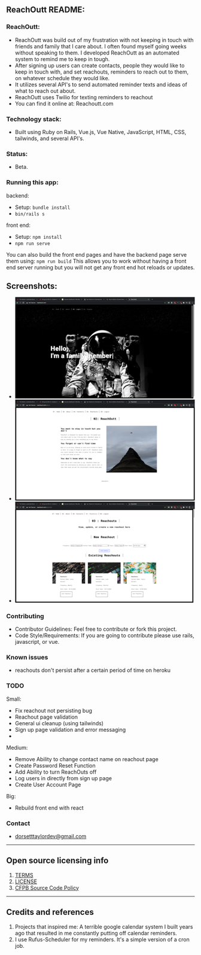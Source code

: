 ## ReachOutt README:

### ReachOutt:

- ReachOutt was build out of my frustration with not keeping in touch with friends and family that I care about. I often found myself going weeks without speaking to them. I developed ReachOutt as an automated system to remind me to keep in tough.
- After signing up users can create contacts, people they would like to keep in touch with, and set reachouts, reminders to reach out to them, on whatever schedule they would like.
- It utilizes several API's to send automated reminder texts and ideas of what to reach out about.
- ReachOutt uses Twilio for texting reminders to reachout
- You can find it online at: Reachoutt.com

### Technology stack:

- Built using Ruby on Rails, Vue.js, Vue Native, JavaScript, HTML, CSS, tailwinds, and several API's.

### Status:

- Beta.

### Running this app:

backend:

- Setup: `bundle install`
- `bin/rails s`

front end:

- Setup: `npm install`
- `npm run serve`

You can also build the front end pages and have the backend page serve them using: `npm run build`
This allows you to work without having a front end server running but you will not get any
front end hot reloads or updates.

## Screenshots:

- ![Home Page](/frontend/public/assets/images/ReachOutt_Home_screenshot.png 'Home Page')
- ![About Page](/frontend/public/assets/images/ReachOutt_About_screenshot.png 'About Page')
- ![Reachouts Page](/frontend/public/assets/images/ReachOutt_Reachout_screenshot.png 'Reachouts Page')

### Contributing

- Contributor Guidelines: Feel free to contribute or fork this project.
- Code Style/Requirements: If you are going to contribute please use rails, javascript, or vue.

### Known issues

- reachouts don't persist after a certain period of time on heroku

### TODO

Small:

- Fix reachout not persisting bug
- Reachout page validation
- General ui cleanup (using tailwinds)
- Sign up page validation and error messaging
-

Medium:

- Remove Ability to change contact name on reachout page
- Create Password Reset Function
- Add Ability to turn ReachOuts off
- Log users in directly from sign up page
- Create User Account Page

Big:

- Rebuild front end with react

### Contact

- dorsetttaylordev@gmail.com

---

## Open source licensing info

1. [TERMS](TERMS.md)
2. [LICENSE](LICENSE)
3. [CFPB Source Code Policy](https://github.com/cfpb/source-code-policy/)

---

## Credits and references

1. Projects that inspired me: A terrible google calendar system I built years ago that resulted in me constantly putting off calendar reminders.
2. I use Rufus-Scheduler for my reminders. It's a simple version of a cron job.
